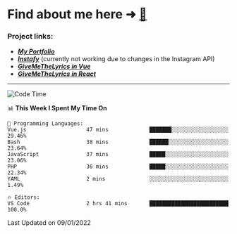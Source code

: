 # Find about me here ➜ [🧑](https://pauabella.dev)

### Project links:
- ***[My Portfolio](https://pauabella.dev)***
- ***[Instafy](https://instafy.me)*** (currently not working due to changes in the Instagram API)
- ***[GiveMeTheLyrics in Vue](https://lyrics.pauabella.dev)***
- ***[GiveMeTheLyrics in React](https://pauabella.dev/GiveMeTheLyrics)***

---
<!--START_SECTION:waka-->
![Code Time](http://img.shields.io/badge/Code%20Time-741%20hrs%2019%20mins-blue)

📊 **This Week I Spent My Time On** 

```text
💬 Programming Languages: 
Vue.js                   47 mins             ███████░░░░░░░░░░░░░░░░░░   29.46% 
Bash                     38 mins             ██████░░░░░░░░░░░░░░░░░░░   23.64% 
JavaScript               37 mins             █████░░░░░░░░░░░░░░░░░░░░   23.06% 
PHP                      36 mins             █████░░░░░░░░░░░░░░░░░░░░   22.34% 
YAML                     2 mins              ░░░░░░░░░░░░░░░░░░░░░░░░░   1.49%

🔥 Editors: 
VS Code                  2 hrs 41 mins       █████████████████████████   100.0%

```


 Last Updated on 09/01/2022
<!--END_SECTION:waka-->
